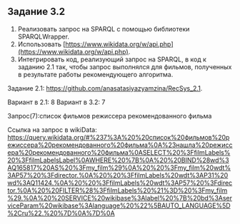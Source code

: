 ## Задание 3.2

1. Реализовать запрос на SPARQL с помощью библиотеки SPARQLWrapper.
2. Использовать [https://www.wikidata.org/w/api.php](https://www.wikidata.org/w/api.php).
3. Интегрировать код, реализующий запрос на SPARQL, в код к заданию 2.1 так, чтобы запрос выполнялся для фильмов, полученных в результате работы рекомендующего алгоритма.

Задание 2.1: https://github.com/anasatasiyazyamzina/RecSys_2.1.

Вариант в 2.1: 8
Вариант в 3.2: 7

Запрос(7):список фильмов режиссера рекомендованного фильма

Ссылка на запрос в wikiData: https://query.wikidata.org/#%237%3A%20%20список%20фильмов%20режиссера%20рекомендованного%20фильма%0A%23нашла%20режиссера%20рекомендованного%20фильма%0ASELECT%20%3FfilmLabels%20%3FfilmLabelsLabel%0AWHERE%20%7B%0A%20%20BIND%28wd%3AQ165817%20AS%20%3Fmy_film%29%0A%20%20%3Fmy_film%20wdt%3AP57%20%3Fdirector.%0A%20%20%3FfilmLabels%20wdt%3AP31%20wd%3AQ11424.%0A%20%20%3FfilmLabels%20wdt%3AP57%20%3Fdirector.%0A%20%20FILTER%28%3FfilmLabels%20%21%3D%20%3Fmy_film%29.%0A%20%20SERVICE%20wikibase%3Alabel%20%7B%20bd%3AserviceParam%20wikibase%3Alanguage%20%22%5BAUTO_LANGUAGE%5D%2Cru%22.%20%7D%0A%7D%0A


